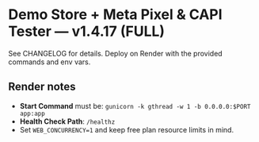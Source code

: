 # Demo Store + Meta Pixel & CAPI Tester — v1.4.17 (FULL)

See CHANGELOG for details. Deploy on Render with the provided commands and env vars.


## Render notes
- **Start Command** must be: `gunicorn -k gthread -w 1 -b 0.0.0.0:$PORT app:app`
- **Health Check Path**: `/healthz`
- Set `WEB_CONCURRENCY=1` and keep free plan resource limits in mind.
